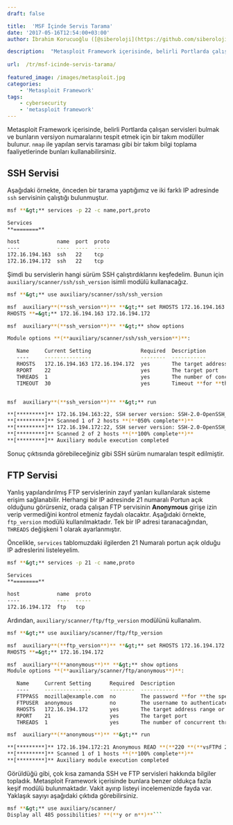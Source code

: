 ```yaml
---
draft: false

title:  'MSF İçinde Servis Tarama'
date: '2017-05-16T12:54:00+03:00'
author: İbrahim Korucuoğlu ([@siberoloji](https://github.com/siberoloji))

description:  "Metasploit Framework içerisinde, belirli Portlarda çalışan servisleri bulmak ve bunların versiyon numaralarını tespit etmek için bir takım modüller bulunur.\_nmap\_ile yapılan servis taraması gibi bir takım bilgi toplama faaliyetlerinde bunları kullanabilirsiniz." 
 
url:  /tr/msf-icinde-servis-tarama/
 
featured_image: /images/metasploit.jpg
categories:
    - 'Metasploit Framework'
tags:
    - cybersecurity
    - 'metasploit framework'
---
```



Metasploit Framework içerisinde, belirli Portlarda çalışan servisleri bulmak ve bunların versiyon numaralarını tespit etmek için bir takım modüller bulunur. `nmap` ile yapılan servis taraması gibi bir takım bilgi toplama faaliyetlerinde bunları kullanabilirsiniz.



## SSH Servisi



Aşağıdaki örnekte, önceden bir tarama yaptığımız ve iki farklı IP adresinde `ssh` servisinin çalıştığı bulunmuştur.


```bash
msf **&gt;** services -p 22 -c name,port,proto

Services
**========**

host            name  port  proto
----            ----  ----  -----
172.16.194.163  ssh   22    tcp
172.16.194.172  ssh   22    tcp
```



Şimdi bu servislerin hangi sürüm SSH çalıştırdıklarını keşfedelim. Bunun için `auxiliary/scanner/ssh/ssh_version` isimli modülü kullanacağız.


```bash
msf **&gt;** use auxiliary/scanner/ssh/ssh_version

msf  auxiliary**(**ssh_version**)** **&gt;** set RHOSTS 172.16.194.163 172.16.194.172
RHOSTS **=&gt;** 172.16.194.163 172.16.194.172

msf  auxiliary**(**ssh_version**)** **&gt;** show options

Module options **(**auxiliary/scanner/ssh/ssh_version**)**:

   Name     Current Setting                Required  Description
   ----     ---------------                --------  -----------
   RHOSTS   172.16.194.163 172.16.194.172  yes       The target address range or CIDR identifier
   RPORT    22                             yes       The target port
   THREADS  1                              yes       The number of concurrent threads
   TIMEOUT  30                             yes       Timeout **for **the SSH probe


msf  auxiliary**(**ssh_version**)** **&gt;** run

**[*********]** 172.16.194.163:22, SSH server version: SSH-2.0-OpenSSH_5.3p1 Debian-3ubuntu7
**[*********]** Scanned 1 of 2 hosts **(**050% complete**)**
**[*********]** 172.16.194.172:22, SSH server version: SSH-2.0-OpenSSH_4.7p1 Debian-8ubuntu1
**[*********]** Scanned 2 of 2 hosts **(**100% complete**)**
**[*********]** Auxiliary module execution completed
```



Sonuç çıktısında görebileceğiniz gibi SSH sürüm numaraları tespit edilmiştir.



## FTP Servisi



Yanlış yapılandırılmış FTP servislerinin zayıf yanları kullanılarak sisteme erişim sağlanabilir. Herhangi bir IP adresinde 21 numaralı Portun açık olduğunu görürseniz, orada çalışan FTP servisinin **Anonymous** girişe izin verip vermediğini kontrol etmeniz faydalı olacaktır. Aşağıdaki örnekte, `ftp_version` modülü kullanılmaktadır. Tek bir IP adresi taranacağından, `THREADS` değişkeni 1 olarak ayarlanmıştır.



Öncelikle, `services` tablomuzdaki ilgilerden 21 Numaralı portun açık olduğu IP adreslerini listeleyelim.


```bash
msf **&gt;** services -p 21 -c name,proto

Services
**========**

host            name  proto
----            ----  -----
172.16.194.172  ftp   tcp
```



Ardından, `auxiliary/scanner/ftp/ftp_version` modülünü kullanalım.


```bash
msf **&gt;** use auxiliary/scanner/ftp/ftp_version 

msf  auxiliary**(**ftp_version**)** **&gt;** set RHOSTS 172.16.194.172
RHOSTS **=&gt;** 172.16.194.172

msf  auxiliary**(**anonymous**)** **&gt;** show options
Module options **(**auxiliary/scanner/ftp/anonymous**)**:

   Name     Current Setting      Required  Description
   ----     ---------------      --------  -----------
   FTPPASS  mozilla@example.com  no        The password **for **the specified username
   FTPUSER  anonymous            no        The username to authenticate as
   RHOSTS   172.16.194.172       yes       The target address range or CIDR identifier
   RPORT    21                   yes       The target port
   THREADS  1                    yes       The number of concurrent threads

msf  auxiliary**(**anonymous**)** **&gt;** run

**[*********]** 172.16.194.172:21 Anonymous READ **(**220 **(**vsFTPd 2.3.4**))**
**[*********]** Scanned 1 of 1 hosts **(**100% complete**)**
**[*********]** Auxiliary module execution completed
```



Görüldüğü gibi, çok kısa zamanda SSH ve FTP servisleri hakkında bilgiler topladık. Metasploit Framework içerisinde bunlara benzer oldukça fazla keşif modülü bulunmaktadır. Vakit ayırıp listeyi incelemenizde fayda var. Yaklaşık sayıyı aşağıdaki çıktıda görebilirsiniz.


```bash
msf **&gt;** use auxiliary/scanner/
Display all 485 possibilities? **(**y or n**)**```
